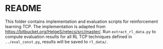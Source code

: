 # README

This folder contains implementation and evaluation scripts for reinforcement learning TCP. The implementation is adapted from https://bitbucket.org/HelgeS/retecs/src/master/. 
Run `extract_rl_data.py` to compute evaluation results for all RL TCP techniques defined in `../eval_const.py`, results will be saved to `rl_data/`.
